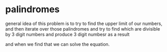 # palindromes

general idea of this problem is to try to find the upper limit of our numbers, and then iterate over those palindromes and try to find which are divisible by 3 digit numbers and produce 3 digit numbesr as a result 


and when we find that we can solve the equation.